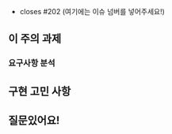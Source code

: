 - closes #202 (여기에는 이슈 넘버를 넣어주세요!)
## 이 주의 과제

<!-- 이번 주에 구현한 API가 포함되어 있는 뷰와 API에 대한 설명을 적어주세요 -->

### 요구사항 분석

<!-- 해당 API에 대한 요구사항(사용자 플로우)을/를 설명해주세요 -->

## 구현 고민 사항

<!-- 구현하면서 고민/트러블 슈팅했던 부분을 적어주세요 -->

## 질문있어요!

<!-- 구현하면서 코드리뷰조원이나 명예 OB 분들께 하고 싶었던 질문이 있다면 (필요시)코드 좌표와 함께 **자세히** 적어주세요! -->